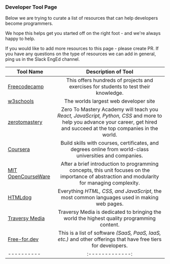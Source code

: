 ### Developer Tool Page
Below we are trying to curate a list of resources that can help developers become programmers.

We hope this helps get you started off on the right foot - and we're always happy to help. 

If you would like to add more resources to this page - please create PR. If you have any questions on the type of resources
we can add in general, ping us in the Slack EngEd channel.

| Tool Name |   Description of Tool  | 
|----------|:-------------:|
|[Freecodecamp](https://www.freecodecamp.org/)|This offers hundreds of projects and exercises for students to test their knowledge.|
|[w3schools](https://www.w3schools.com/)|The worlds largest web developer site|
|[zerotomastery](https://zerotomastery.io/resources/)|Zero To Mastery Academy will teach you *React, JavaScript, Python, CSS* and more to help you advance your career, get hired and succeed at the top companies in the world.|
|[Coursera](https://www.coursera.org/)|Build skills with courses, certificates, and degrees online from world-class universities and companies.|
|[MIT OpenCourseWare](https://ocw.mit.edu/courses/electrical-engineering-and-computer-science/6-01sc-introduction-to-electrical-engineering-and-computer-science-i-spring-2011/unit-1-software-engineering/)|After a brief introduction to programming concepts, this unit focuses on the importance of abstraction and modularity for managing complexity.|
|[HTMLdog](https://www.htmldog.com/)|Everything *HTML, CSS, and JavaScript*, the most common languages used in making web pages.|
|[Traversy Media](https://www.traversymedia.com/)|Traversy Media is dedicated to bringing the world the highest quality programming content.|
|[Free-for.dev](https://free-for.dev/#/)|This is a list of software *(SaaS, PaaS, IaaS, etc.)* and other offerings that have free tiers for developers.|
|----------|:-------------:|

